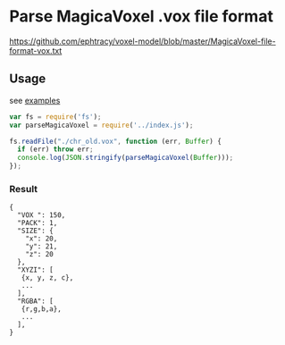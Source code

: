 # Parse MagicaVoxel .vox file format
https://github.com/ephtracy/voxel-model/blob/master/MagicaVoxel-file-format-vox.txt

## Usage
see [examples](/example)

```javascript
var fs = require('fs');
var parseMagicaVoxel = require('../index.js');

fs.readFile("./chr_old.vox", function (err, Buffer) {
  if (err) throw err;
  console.log(JSON.stringify(parseMagicaVoxel(Buffer)));
});
```

### Result
```
{
  "VOX ": 150,
  "PACK": 1,
  "SIZE": {
    "x": 20,
    "y": 21,
    "z": 20
  },
  "XYZI": [
   {x, y, z, c},
   ...
  ],
  "RGBA": [
   {r,g,b,a},
   ...
  ],
}       
```


